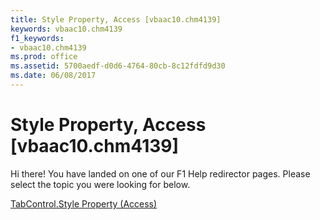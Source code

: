 ```yaml
---
title: Style Property, Access [vbaac10.chm4139]
keywords: vbaac10.chm4139
f1_keywords:
- vbaac10.chm4139
ms.prod: office
ms.assetid: 5700aedf-d0d6-4764-80cb-8c12fdfd9d30
ms.date: 06/08/2017
---
```



# Style Property, Access [vbaac10.chm4139]

Hi there! You have landed on one of our F1 Help redirector pages. Please select the topic you were looking for below.

[TabControl.Style Property (Access)](http://msdn.microsoft.com/library/de0859cd-27af-294b-da0c-ef2055180b21%28Office.15%29.aspx)

